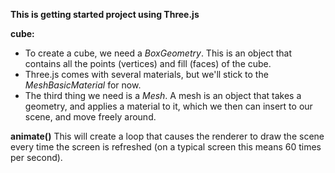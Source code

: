 **This is getting started project using Three.js**

**cube:**

- To create a cube, we need a _BoxGeometry_. This is an object that contains all the points (vertices) and fill (faces) of the cube.
- Three.js comes with several materials, but we'll stick to the _MeshBasicMaterial_ for now.
- The third thing we need is a _Mesh_. A mesh is an object that takes a geometry, and applies a material to it, which we then can insert to our scene, and move freely around.

**animate()**
This will create a loop that causes the renderer to draw the scene every time the screen is refreshed (on a typical screen this means 60 times per second).
